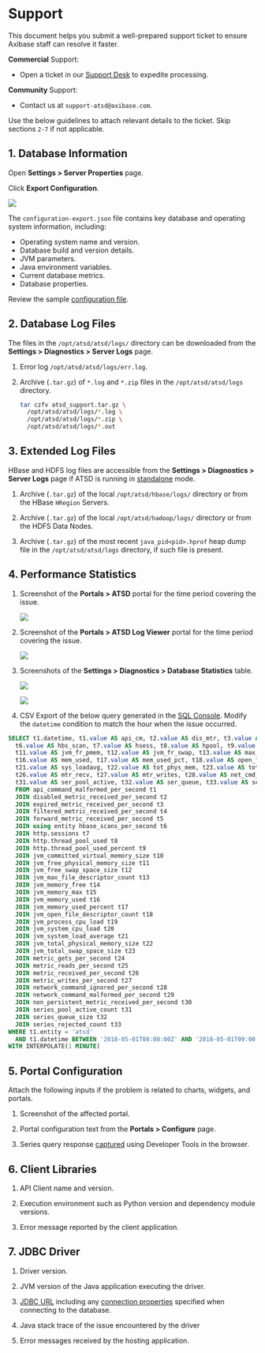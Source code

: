# Support

This document helps you submit a well-prepared support ticket to ensure Axibase staff can resolve it faster.

**Commercial** Support:

* Open a ticket in our [Support Desk](https://axibase.zendesk.com/home) to expedite processing.

**Community** Support:

* Contact us at `support-atsd@axibase.com`.

Use the below guidelines to attach relevant details to the ticket. Skip sections `2-7` if not applicable.

## 1. Database Information

Open **Settings > Server Properties** page.

Click **Export Configuration**.

![](./images/export-settings.png)

The `configuration-export.json` file contains key database and operating system information, including:

* Operating system name and version.
* Database build and version details.
* JVM parameters.
* Java environment variables.
* Current database metrics.
* Database properties.

Review the sample [configuration file](./resources/configuration-export.json).

## 2. Database Log Files

The files in the `/opt/atsd/atsd/logs/` directory can be downloaded from the **Settings > Diagnostics > Server Logs** page.

1. Error log `/opt/atsd/atsd/logs/err.log`.

2. Archive (`.tar.gz`) of `*.log` and `*.zip` files in the `/opt/atsd/atsd/logs` directory.

    ```bash
    tar czfv atsd_support.tar.gz \
      /opt/atsd/atsd/logs/*.log \
      /opt/atsd/atsd/logs/*.zip \
      /opt/atsd/atsd/logs/*.out
    ```

## 3. Extended Log Files

HBase and HDFS log files are accessible from the **Settings > Diagnostics > Server Logs** page if ATSD is running in [standalone](../installation/packages.md) mode.

1. Archive (`.tar.gz`) of the local `/opt/atsd/hbase/logs/` directory or from the HBase `HRegion` Servers.

2. Archive (`.tar.gz`) of the local `/opt/atsd/hadoop/logs/` directory or from the HDFS Data Nodes.

3. Archive (`.tar.gz`) of the most recent `java_pid<pid>.hprof` heap dump file in the `/opt/atsd/atsd/logs` directory, if such file is present.

## 4. Performance Statistics

1. Screenshot of the **Portals > ATSD** portal for the time period covering the issue.

    ![](./images/portal-atsd.png)

2. Screenshot of the **Portals > ATSD Log Viewer** portal for the time period covering the issue.

    ![](./images/portal-atsd-log-viewer.png)

3. Screenshots of the **Settings > Diagnostics > Database Statistics** table.

    ![](./images/portal-database-statistics-1.png)

    ![](./images/portal-database-statistics-2.png)

4. CSV Export of the below query generated in the [SQL Console](../sql/sql-console.md). Modify the `datetime` condition to match the hour when the issue occurred.

```sql
SELECT t1.datetime, t1.value AS api_cm, t2.value AS dis_mtr, t3.value AS exp_mtr, t4.value AS flt_mtr, t5.value AS fwd_mtr,
  t6.value AS hbs_scan, t7.value AS hsess, t8.value AS hpool, t9.value AS hpool_pct, t10.value AS jvm_com_vs,
  t11.value AS jvm_fr_pmem, t12.value AS jvm_fr_swap, t13.value AS max_file, t14.value AS mem_free, t15.value AS mem_max,
  t16.value AS mem_used, t17.value AS mem_used_pct, t18.value AS open_file, t19.value AS proc_load, t20.value AS sys_cpu_load,
  t21.value AS sys_loadavg, t22.value AS tot_phys_mem, t23.value AS tot_swap, t24.value AS mtr_gets, t25.value AS mtr_reads,
  t26.value AS mtr_recv, t27.value AS mtr_writes, t28.value AS net_cmd_ign, t29.value AS net_cmd_malf, t30.value AS non_pers,
  t31.value AS ser_pool_active, t32.value AS ser_queue, t33.value AS ser_rejc
  FROM api_command_malformed_per_second t1
  JOIN disabled_metric_received_per_second t2
  JOIN expired_metric_received_per_second t3
  JOIN filtered_metric_received_per_second t4
  JOIN forward_metric_received_per_second t5
  JOIN using entity hbase_scans_per_second t6
  JOIN http.sessions t7
  JOIN http.thread_pool_used t8
  JOIN http.thread_pool_used_percent t9
  JOIN jvm_committed_virtual_memory_size t10
  JOIN jvm_free_physical_memory_size t11
  JOIN jvm_free_swap_space_size t12
  JOIN jvm_max_file_descriptor_count t13
  JOIN jvm_memory_free t14
  JOIN jvm_memory_max t15
  JOIN jvm_memory_used t16
  JOIN jvm_memory_used_percent t17
  JOIN jvm_open_file_descriptor_count t18
  JOIN jvm_process_cpu_load t19
  JOIN jvm_system_cpu_load t20
  JOIN jvm_system_load_average t21
  JOIN jvm_total_physical_memory_size t22
  JOIN jvm_total_swap_space_size t23
  JOIN metric_gets_per_second t24
  JOIN metric_reads_per_second t25
  JOIN metric_received_per_second t26
  JOIN metric_writes_per_second t27
  JOIN network_command_ignored_per_second t28
  JOIN network_command_malformed_per_second t29
  JOIN non_persistent_metric_received_per_second t30
  JOIN series_pool_active_count t31
  JOIN series_queue_size t32
  JOIN series_rejected_count t33
WHERE t1.entity = 'atsd'
  AND t1.datetime BETWEEN '2018-05-01T08:00:00Z' AND '2018-05-01T09:00:00Z'
WITH INTERPOLATE(1 MINUTE)
```

## 5. Portal Configuration

Attach the following inputs if the problem is related to charts, widgets, and portals.

1. Screenshot of the affected portal.

2. Portal configuration text from the **Portals > Configure** page.

3. Series query response [captured](https://github.com/axibase/charts/blob/master/troubleshooting/capture_response.md) using Developer Tools in the browser.

## 6. Client Libraries

1. API Client name and version.

2. Execution environment such as Python version and dependency module versions.

3. Error message reported by the client application.

## 7. JDBC Driver

1. Driver version.

2. JVM version of the Java application executing the driver.

3. [JDBC URL](https://github.com/axibase/atsd-jdbc#jdbc-url) including any [connection properties](https://github.com/axibase/atsd-jdbc#jdbc-connection-properties-supported-by-driver) specified when connecting to the database.

4. Java stack trace of the issue encountered by the driver

5. Error messages received by the hosting application.